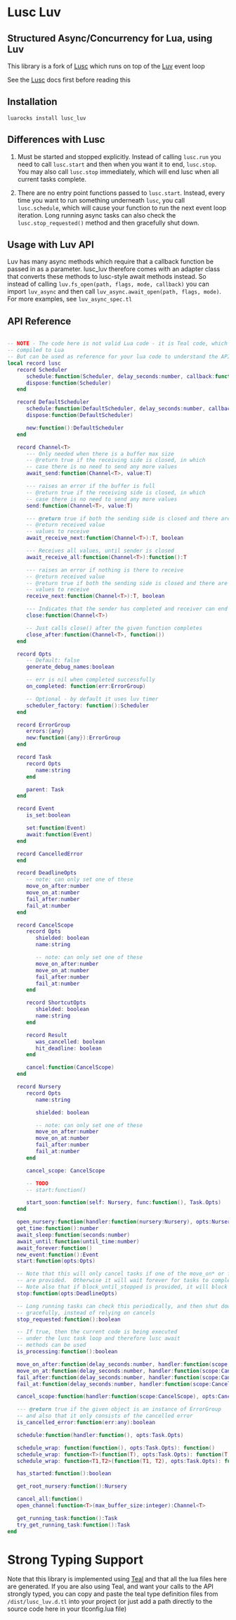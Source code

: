 
# Lusc Luv
 
## Structured Async/Concurrency for Lua, using Luv

This library is a fork of [Lusc](https://github.com/svermeulen/lusc) which runs on top of the [Luv](https://github.com/luvit/luv) event loop

See the [Lusc](https://github.com/svermeulen/lusc) docs first before reading this

Installation
---

`luarocks install lusc_luv`

Differences with Lusc
---

1. Must be started and stopped explicitly.  Instead of calling `lusc.run` you need to call `lusc.start` and then when you want it to end, `lusc.stop`.  You may also call `lusc.stop` immediately, which will end lusc when all current tasks complete.

2. There are no entry point functions passed to `lusc.start`.  Instead, every time you want to run something underneath `lusc`, you call `lusc.schedule`, which will cause your function to run the next event loop iteration.  Long running async tasks can also check the `lusc.stop_requested()` method and then gracefully shut down.

Usage with Luv API
---

Luv has many async methods which require that a callback function be passed in as a parameter.   lusc_luv therefore comes with an adapter class that converts these methods to lusc-style await methods instead.  So instead of calling `luv.fs_open(path, flags, mode, callback)` you can import `luv_async` and then call `luv_async.await_open(path, flags, mode)`.  For more examples, see `luv_async_spec.tl`

API Reference
---

```lua

-- NOTE - The code here is not valid Lua code - it is Teal code, which gets
-- compiled to Lua
-- But can be used as reference for your lua code to understand the API and the methods/types
local record lusc
   record Scheduler
      schedule:function(Scheduler, delay_seconds:number, callback:function())
      dispose:function(Scheduler)
   end

   record DefaultScheduler
      schedule:function(DefaultScheduler, delay_seconds:number, callback:function())
      dispose:function(DefaultScheduler)

      new:function():DefaultScheduler
   end

   record Channel<T>
      --- Only needed when there is a buffer max size
      -- @return true if the receiving side is closed, in which
      -- case there is no need to send any more values
      await_send:function(Channel<T>, value:T)

      --- raises an error if the buffer is full
      -- @return true if the receiving side is closed, in which
      -- case there is no need to send any more values
      send:function(Channel<T>, value:T)

      --- @return true if both the sending side is closed and there are no more
      -- @return received value
      -- values to receive
      await_receive_next:function(Channel<T>):T, boolean

      --- Receives all values, until sender is closed
      await_receive_all:function(Channel<T>):function():T

      --- raises an error if nothing is there to receive
      -- @return received value
      -- @return true if both the sending side is closed and there are no more
      -- values to receive
      receive_next:function(Channel<T>):T, boolean

      --- Indicates that the sender has completed and receiver can end
      close:function(Channel<T>)

      -- Just calls close() after the given function completes
      close_after:function(Channel<T>, function())
   end

   record Opts
      -- Default: false
      generate_debug_names:boolean

      -- err is nil when completed successfully
      on_completed: function(err:ErrorGroup)

      -- Optional - by default it uses luv timer
      scheduler_factory: function():Scheduler
   end

   record ErrorGroup
      errors:{any}
      new:function({any}):ErrorGroup
   end

   record Task
      record Opts
         name:string
      end

      parent: Task
   end

   record Event
      is_set:boolean

      set:function(Event)
      await:function(Event)
   end

   record CancelledError
   end

   record DeadlineOpts
      -- note: can only set one of these
      move_on_after:number
      move_on_at:number
      fail_after:number
      fail_at:number
   end

   record CancelScope
      record Opts
         shielded: boolean
         name:string

         -- note: can only set one of these
         move_on_after:number
         move_on_at:number
         fail_after:number
         fail_at:number
      end

      record ShortcutOpts
         shielded: boolean
         name:string
      end

      record Result
         was_cancelled: boolean
         hit_deadline: boolean
      end

      cancel:function(CancelScope)
   end

   record Nursery
      record Opts
         name:string

         shielded: boolean

         -- note: can only set one of these
         move_on_after:number
         move_on_at:number
         fail_after:number
         fail_at:number
      end

      cancel_scope: CancelScope

      -- TODO
      -- start:function()

      start_soon:function(self: Nursery, func:function(), Task.Opts)
   end

   open_nursery:function(handler:function(nursery:Nursery), opts:Nursery.Opts):CancelScope.Result
   get_time:function():number
   await_sleep:function(seconds:number)
   await_until:function(until_time:number)
   await_forever:function()
   new_event:function():Event
   start:function(opts:Opts)

   -- Note that this will only cancel tasks if one of the move_on* or fail_* options
   -- are provided.  Otherwise it will wait forever for tasks to complete gracefully
   -- Note also that if block_until_stopped is provided, it will block 
   stop:function(opts:DeadlineOpts)

   -- Long running tasks can check this periodically, and then shut down
   -- gracefully, instead of relying on cancels
   stop_requested:function():boolean

   -- If true, then the current code is being executed
   -- under the lusc task loop and therefore lusc await
   -- methods can be used
   is_processing:function():boolean

   move_on_after:function(delay_seconds:number, handler:function(scope:CancelScope), opts:CancelScope.ShortcutOpts):CancelScope.Result
   move_on_at:function(delay_seconds:number, handler:function(scope:CancelScope), opts:CancelScope.ShortcutOpts):CancelScope.Result
   fail_after:function(delay_seconds:number, handler:function(scope:CancelScope), opts:CancelScope.ShortcutOpts):CancelScope.Result
   fail_at:function(delay_seconds:number, handler:function(scope:CancelScope), opts:CancelScope.ShortcutOpts):CancelScope.Result

   cancel_scope:function(handler:function(scope:CancelScope), opts:CancelScope.Opts):CancelScope.Result

   --- @return true if the given object is an instance of ErrorGroup
   -- and also that it only consists of the cancelled error
   is_cancelled_error:function(err:any):boolean

   schedule:function(handler:function(), opts:Task.Opts)

   schedule_wrap: function(function(), opts:Task.Opts): function()
   schedule_wrap: function<T>(function(T), opts:Task.Opts): function(T)
   schedule_wrap: function<T1,T2>(function(T1, T2), opts:Task.Opts): function(T1, T2)

   has_started:function():boolean

   get_root_nursery:function():Nursery

   cancel_all:function()
   open_channel:function<T>(max_buffer_size:integer):Channel<T>

   get_running_task:function():Task
   try_get_running_task:function():Task
end
```

# Strong Typing Support

Note that this library is implemented using [Teal](https://github.com/teal-language/tl) and that all the lua files here are generated.  If you are also using Teal, and want your calls to the API strongly typed, you can copy and paste the teal type definition files from `/dist/lusc_luv.d.tl` into your project (or just add a path directly to the source code here in your tlconfig.lua file)
